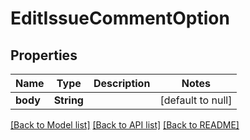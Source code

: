 # EditIssueCommentOption
## Properties

| Name | Type | Description | Notes |
|------------ | ------------- | ------------- | -------------|
| **body** | **String** |  | [default to null] |

[[Back to Model list]](../README.md#documentation-for-models) [[Back to API list]](../README.md#documentation-for-api-endpoints) [[Back to README]](../README.md)

